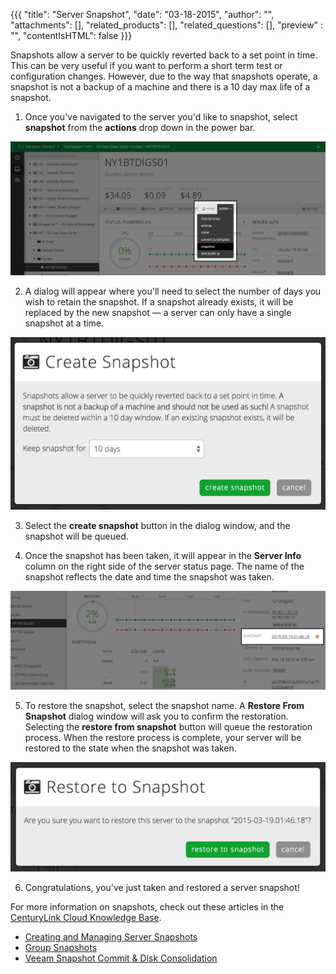 {{{
  "title": "Server Snapshot",
  "date": "03-18-2015",
  "author": "",
  "attachments": [],
  "related_products": [],
  "related_questions": [],
  "preview" : "",
  "contentIsHTML": false
}}}

Snapshots allow a server to be quickly reverted back to a set point in time. This can be very useful if you want to perform a short term test or configuration changes. However, due to the way that snapshots operate, a snapshot is not a backup of a machine and there is a 10 day max life of a snapshot.

1. Once you've navigated to the server you'd like to snapshot, select **snapshot** from the **actions** drop down in the power bar.

  ![The Snapshot button in the Control Portal](../images/servers-snapshot-1.png)

2. A dialog will appear where you'll need to select the number of days you wish to retain the snapshot. If a snapshot already exists, it will be replaced by the new snapshot &mdash; a server can only have a single snapshot at a time.

  ![The Snapshot button in the Control Portal](../images/servers-snapshot-2.png)

3. Select the **create snapshot** button in the dialog window, and the snapshot will be queued.

4. Once the snapshot has been taken, it will appear in the **Server Info** column on the right side of the server status page. The name of the snapshot reflects the date and time the snapshot was taken.

  ![An existing server snapshot in the Control Portal](../images/servers-snapshot-3.png)

5. To restore the snapshot, select the snapshot name. A **Restore From Snapshot** dialog window will ask you to confirm the restoration. Selecting the **restore from snapshot** button will queue the restoration process. When the restore process is complete, your server will be restored to the state when the snapshot was taken.

  ![Restore a snapshot in the Control Portal](../images/servers-snapshot-4.png)

6. Congratulations, you've just taken and restored a server snapshot!

For more information on snapshots, check out these articles in the [CenturyLink Cloud Knowledge Base](http://www.centurylinkcloud.com/knowledge-base/).

* [Creating and Managing Server Snapshots](http://www.centurylinkcloud.com/knowledge-base/servers/creating-and-managing-server-snapshots/)
* [Group Snapshots](http://www.centurylinkcloud.com/knowledge-base/servers/group-snapshots/)
* [Veeam Snapshot Commit & Disk Consolidation ](http://www.centurylinkcloud.com/knowledge-base/servers/veeam-snapshot-commit-and-disk-consolidation/)
